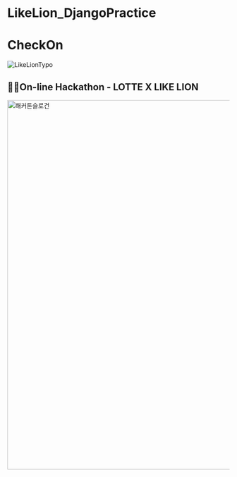 # LikeLion_DjangoPractice

# CheckOn

![LikeLionTypo](https://user-images.githubusercontent.com/46602793/96825701-b9bb1080-146c-11eb-99d9-dd3cfe57caf6.png)


## 👩‍💻On-line Hackathon - LOTTE X LIKE LION
<img width="839" alt="해커톤슬로건" src="https://user-images.githubusercontent.com/46602793/96824481-e6b9f400-1469-11eb-8438-06d3f5f282b9.png" width="80%">




